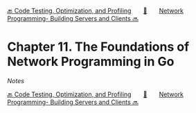 [🔙 Code Testing, Optimization, and Profiling][previous-chapter]&nbsp;&nbsp;&nbsp;&nbsp;&nbsp;&nbsp;&nbsp;[🏡][readme]&nbsp;&nbsp;&nbsp;&nbsp;&nbsp;&nbsp;&nbsp;[Network Programming- Building Servers and Clients 🔜][upcoming-chapter]

# Chapter 11. The Foundations of Network Programming in Go

_Notes_

[🔙 Code Testing, Optimization, and Profiling][previous-chapter]&nbsp;&nbsp;&nbsp;&nbsp;&nbsp;&nbsp;&nbsp;[🏡][readme]&nbsp;&nbsp;&nbsp;&nbsp;&nbsp;&nbsp;&nbsp;[Network Programming- Building Servers and Clients 🔜][upcoming-chapter]

[readme]: README.md
[previous-chapter]: ch10-code-testing-optimization-and-profiling.md
[upcoming-chapter]: ch12-network-programming-building-servers-and-clients.md